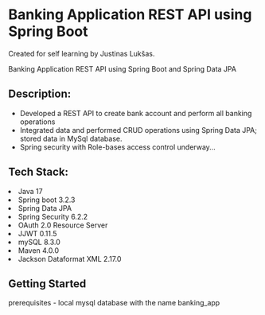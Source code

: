 # Banking Application REST API using Spring Boot
<p>Created for self learning by Justinas Lukšas.</p>
Banking Application REST API using Spring Boot and Spring Data JPA

## Description:
- Developed a REST API to create bank account and perform all banking operations
- Integrated data and performed CRUD operations using Spring Data JPA; stored data in MySql database.
- Spring security with Role-bases access control underway...

## Tech Stack:

<li>Java 17</li>
<li>Spring boot 3.2.3</li>
<li>Spring Data JPA</li>
<li>Spring Security 6.2.2</li>
<li>OAuth 2.0 Resource Server</li>
<li>JJWT 0.11.5</li>
<li>mySQL 8.3.0</li>
<li>Maven 4.0.0</li>
<li>Jackson Dataformat XML 2.17.0</li>


<h2>Getting Started</h2>
prerequisites - local mysql database with the name banking_app
